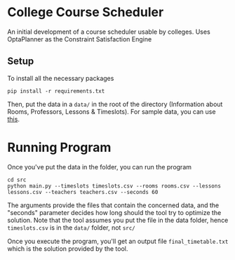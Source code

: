 # College Course Scheduler 
An initial development of a course scheduler usable by colleges. Uses OptaPlanner as the Constraint Satisfaction Engine

## Setup
To install all the necessary packages
```
pip install -r requirements.txt
```

Then, put the data in a `data/` in the root of the directory (Information about Rooms, Professors, Lessons & Timeslots). For sample data, you can use [this](https://github.com/Vidit-Jain/iiit-spring24-courses-data).

# Running Program
Once you've put the data in the folder, you can run the program

```
cd src
python main.py --timeslots timeslots.csv --rooms rooms.csv --lessons lessons.csv --teachers teachers.csv --seconds 60
```

The arguments provide the files that contain the concerned data, and the "seconds" parameter decides how long should the tool try to optimize the solution. Note that the tool assumes you put the file in the data folder, hence `timeslots.csv` is in the `data/` folder, not `src/`

Once you execute the program, you'll get an output file `final_timetable.txt` which is the solution provided by the tool.
